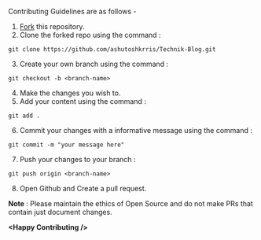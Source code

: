Contributing Guidelines are as follows -

1. [Fork](https://github.com/ashutoshkrris/Technik-Blog) this repository.
2. Clone the forked repo using the command :
```
git clone https://github.com/ashutoshkrris/Technik-Blog.git
```
3. Create your own branch using the command :
```
git checkout -b <branch-name>
```
4. Make the changes you wish to.
5. Add your content using the command :
```
git add .
```
6. Commit your changes with a informative message using the command :
```
git commit -m "your message here"
```
7. Push your changes to your branch :
```
git push origin <branch-name>
``` 
8. Open Github and Create a pull request.

**Note** : Please maintain the ethics of Open Source and do not make PRs that contain just document changes.

**\<Happy Contributing /\>**